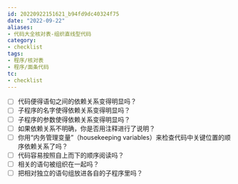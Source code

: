 ```yaml
---
id: 20220922151621_b94fd9dc40324f75
date: "2022-09-22"
aliases:
- 代码大全核对表-组织直线型代码
category:
- checklist
tags:
- 程序/核对表
- 程序/面条代码
tc:
- checklist
---
```


- [ ] 代码便得语旬之间的依赖关系变得明显吗？
- [ ] 子程序的名字使得依赖关系变得明显吗？
- [ ] 子程序的参数使得依赖关系变得明显吗？
- [ ] 如果依赖关系不明确，你是否用注释进行了说明？
- [ ] 你用“内务管理变量”（housekeeping variables）来检查代码中关键位置的顺序依赖关系了吗？
- [ ] 代码容易按照自上而下的顺序阅读吗？
- [ ] 相关的语句被组织在一起吗？
- [ ] 把相对独立的语句组放进各自的子程序里吗？
